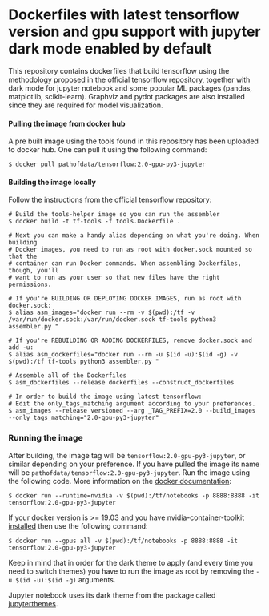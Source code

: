 # Dockerfiles with latest tensorflow version and gpu support with jupyter dark mode enabled by default

This repository contains dockerfiles that build tensorflow using the methodology proposed in the official tensorflow repository, together with dark mode for jupyter notebook and some popular ML packages (pandas, matplotlib, scikit-learn). Graphviz and pydot packages are also installed since they are required for model visualization.

#### Pulling the image from docker hub
A pre built image using the tools found in this repository has been uploaded to docker hub. 
One can pull it using the following command:

```
$ docker pull pathofdata/tensorflow:2.0-gpu-py3-jupyter
```

#### Building the image locally

Follow the instructions from the official tensorflow repository:

```
# Build the tools-helper image so you can run the assembler
$ docker build -t tf-tools -f tools.Dockerfile .

# Next you can make a handy alias depending on what you're doing. When building
# Docker images, you need to run as root with docker.sock mounted so that the
# container can run Docker commands. When assembling Dockerfiles, though, you'll
# want to run as your user so that new files have the right permissions.

# If you're BUILDING OR DEPLOYING DOCKER IMAGES, run as root with docker.sock:
$ alias asm_images="docker run --rm -v $(pwd):/tf -v /var/run/docker.sock:/var/run/docker.sock tf-tools python3 assembler.py "

# If you're REBUILDING OR ADDING DOCKERFILES, remove docker.sock and add -u:
$ alias asm_dockerfiles="docker run --rm -u $(id -u):$(id -g) -v $(pwd):/tf tf-tools python3 assembler.py "

# Assemble all of the Dockerfiles
$ asm_dockerfiles --release dockerfiles --construct_dockerfiles

# In order to build the image using latest tensorflow:
# Edit the only_tags_matching argument according to your preferences.
$ asm_images --release versioned --arg _TAG_PREFIX=2.0 --build_images --only_tags_matching="2.0-gpu-py3-jupyter"
```

### Running the image

After building, the image tag will be `tensorflow:2.0-gpu-py3-jupyter`, or similar depending on your preference. 
If you have pulled the image its name will be `pathofdata/tensorflow:2.0-gpu-py3-jupyter`.
Run the image using the following code. More information on the [docker documentation](https://docs.docker.com/engine/reference/run/):

```
$ docker run --runtime=nvidia -v $(pwd):/tf/notebooks -p 8888:8888 -it tensorflow:2.0-gpu-py3-jupyter
```

If your docker version is >= 19.03 and you have nvidia-container-toolkit [installed](https://github.com/NVIDIA/nvidia-docker) then use the following command:

```
$ docker run --gpus all -v $(pwd):/tf/notebooks -p 8888:8888 -it tensorflow:2.0-gpu-py3-jupyter
```

Keep in mind that in order for the dark theme to apply (and every time you need to switch themes) you have to run the image as root by removing the `-u $(id -u):$(id -g)` arguments.

Jupyter notebook uses its dark theme from the package called [jupyterthemes](https://github.com/dunovank/jupyter-themes).

